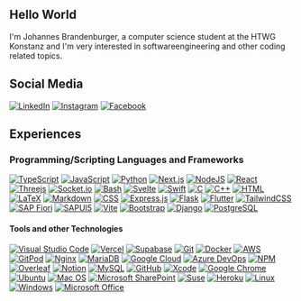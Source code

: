 ## Hello World

I'm Johannes Brandenburger, a computer science student at the HTWG Konstanz and I'm very interested in softwareengineering and other coding related topics.

## Social Media

[![LinkedIn](https://img.shields.io/badge/LinkedIn-%230077B5.svg?logo=linkedin&logoColor=white)](https://www.linkedin.com/in/johannes-brandenburger-a72b79221/)
[![Instagram](https://img.shields.io/badge/Instagram-%23E4405F.svg?logo=Instagram&logoColor=white)](https://instagram.com/johannes_brande)
[![Facebook](https://img.shields.io/badge/Facebook-%231877F2?logo=Facebook&logoColor=white)](https://www.facebook.com/johannes.brandenburger.7)


## Experiences 

### Programming/Scripting Languages and Frameworks

[![TypeScript](https://img.shields.io/badge/TypeScript-%23007ACC.svg?logo=typescript&logoColor=white)](https://www.typescriptlang.org/) [![JavaScript](https://img.shields.io/badge/JavaScript-%23323330.svg?logo=javascript&logoColor=%23F7DF1E)](https://www.javascript.com/) [![Python](https://img.shields.io/badge/Python-3670A0?logo=python&logoColor=ffdd54)](https://www.python.org/) [![Next.js](https://img.shields.io/badge/Next.js-000000.svg?logo=nextdotjs&logoColor=white)](https://nextjs.org/) [![NodeJS](https://img.shields.io/badge/Node.js-6DA55F?logo=node.js&logoColor=white)](https://nodejs.org/en/) [![React](https://img.shields.io/badge/React-%2320232a.svg?logo=react&logoColor=%2361DAFB)](https://reactjs.org/) [![Threejs](https://img.shields.io/badge/threejs-black?logo=three.js&logoColor=white)](https://threejs.org/) [![Socket.io](https://img.shields.io/badge/Socket.io-black?logo=socket.io&badgeColor=010101)](https://socket.io/) [![Bash](https://img.shields.io/badge/Bash-%23121011.svg?logo=gnu-bash&logoColor=white)](https://www.gnu.org/software/bash/) [![Svelte](https://img.shields.io/badge/svelte-%23f1413d.svg?logo=svelte&logoColor=white)](https://svelte.dev/) [![Swift](https://img.shields.io/badge/swift-F54A2A?logo=swift&logoColor=white)](https://developer.apple.com/swift/) [![C](https://img.shields.io/badge/c-%2300599C.svg?logo=c&logoColor=white)](https://www.w3schools.com/C/) [![C++](https://img.shields.io/badge/c++-%2300599C.svg?logo=c%2B%2B&logoColor=white)](https://www.w3schools.com/CPP/default.asp) [![HTML](https://img.shields.io/badge/HTML-%23E34F26.svg?logo=html5&logoColor=white)](https://www.w3schools.com/html/) [![LaTeX](https://img.shields.io/badge/LaTeX-%23008080.svg?logo=latex&logoColor=white)](https://www.latex-project.org/) [![Markdown](https://img.shields.io/badge/Markdown-%23000000.svg?logo=markdown&logoColor=white)](https://www.markdownguide.org/) [![CSS](https://img.shields.io/badge/CSS-%231572B6.svg?logo=css3&logoColor=white)](https://www.w3schools.com/css/) [![Express.js](https://img.shields.io/badge/Express.js-%23404d59.svg?logo=express&logoColor=%2361DAFB)]() [![Flask](https://img.shields.io/badge/flask-%23000.svg?logo=flask&logoColor=white)](https://expressjs.com/de/) [![Flutter](https://img.shields.io/badge/Flutter-%2302569B.svg?logo=Flutter&logoColor=white)](https://flutter.dev/) [![TailwindCSS](https://img.shields.io/badge/tailwindcss-%2338B2AC.svg?logo=tailwind-css&logoColor=white)](https://tailwindcss.com/) [![SAP Fiori](https://img.shields.io/badge/Fiori-%235899DA.svg?logo=sap&logoColor=white)](https://sapui5.hana.ondemand.com/) [![SAPUI5](https://img.shields.io/badge/SAPUI5-%232F6497.svg?logo=sap&logoColor=white)](https://sapui5.hana.ondemand.com/) [![Vite](https://img.shields.io/badge/Vite-%23000000.svg?logo=vite&logoColor=white)](https://vitejs.dev/) [![Bootstrap](https://img.shields.io/badge/Bootstrap-563D7C?logo=bootstrap&logoColor=white)](https://getbootstrap.com/) [![Django](https://img.shields.io/badge/Django-%23092E20.svg?logo=django&logoColor=white)](https://www.djangoproject.com/) [![PostgreSQL](https://img.shields.io/badge/PostgreSQL-316192?logo=postgresql&logoColor=white)](https://www.postgresql.org/)

#### Tools and other Technologies

[![Visual Studio Code](https://img.shields.io/badge/Visual_Studio_Code-0078D4?logo=visual%20studio%20code&logoColor=whit)](https://code.visualstudio.com/) [![Vercel](https://img.shields.io/badge/vercel-%23000000.svg?logo=vercel&logoColor=white)](https://vercel.com/) [![Supabase](https://img.shields.io/badge/Supabase-3ECF8E?logo=supabase&logoColor=white)](https://supabase.com/) [![Git](https://img.shields.io/badge/Git-%23F05032.svg?logo=git&logoColor=white)](https://git-scm.com/) [![Docker](https://img.shields.io/badge/Docker-%230db7ed.svg?logo=docker&logoColor=white)](https://www.docker.com/) [![AWS](https://img.shields.io/badge/AWS-%23FF9900.svg?logo=amazon-aws&logoColor=white)](https://aws.amazon.com/) [![GitPod](https://img.shields.io/badge/Gitpod-000000?logo=gitpod&logoColor=#FFAE33)](https://www.gitpod.io/) [![Nginx](https://img.shields.io/badge/Nginx-%23009639.svg?logo=nginx&logoColor=white)](https://www.nginx.com/) [![MariaDB](https://img.shields.io/badge/MariaDB-003545?logo=mariadb&logoColor=white)](https://mariadb.org/) [![Google Cloud](https://img.shields.io/badge/Google%20Cloud-%234285F4.svg?logo=google-cloud&logoColor=white)](https://cloud.google.com/?hl=de) [![Azure DevOps](https://img.shields.io/badge/Azure_DevOps-%230078D7.svg?logo=azure-devops&logoColor=white)](https://azure.microsoft.com/en-us/services/devops/) [![NPM](https://img.shields.io/badge/npm-%23000000.svg?logo=npm&logoColor=white)](https://www.npmjs.com/) [![Overleaf](https://img.shields.io/badge/Overleaf-47A141?logo=Overleaf&logoColor=white)](https://www.overleaf.com/) [![Notion](https://img.shields.io/badge/Notion-%23000000.svg?logo=notion&logoColor=white)](https://www.notion.so/) [![MySQL](https://img.shields.io/badge/MySQL-%2300f.svg?logo=mysql&logoColor=white)](https://www.notion.so/) [![GitHub](https://img.shields.io/badge/GitHub-181717.svg?logo=github&logoColor=white)](https://github.com/) [![Xcode](https://img.shields.io/badge/Xcode-007ACC?logo=Xcode&logoColor=white)](https://developer.apple.com/xcode/) [![Google Chrome](https://img.shields.io/badge/Google%20Chrome-4285F4?logo=GoogleChrome&logoColor=white)](https://www.google.com/intl/de/chrome/) [![Ubuntu](https://img.shields.io/badge/Ubuntu-E95420?logo=ubuntu&logoColor=white)](https://ubuntu.com/) [![Mac OS](https://img.shields.io/badge/mac%20os-000000?logo=macos&logoColor=F0F0F0)](https://www.apple.com/macos/) [![Microsoft SharePoint](https://img.shields.io/badge/Microsoft_SharePoint-0078D4?logo=microsoft-sharepoint&logoColor=white)](https://www.microsoft.com/en-us/microsoft-365/sharepoint/collaboration) [![Suse](https://img.shields.io/badge/SUSE-0C322C?logo=SUSE&logoColor=white)](https://www.suse.com/de-de/) [![Heroku](https://img.shields.io/badge/heroku-%23430098.svg?logo=heroku&logoColor=white)](https://www.heroku.com/) [![Linux](https://img.shields.io/badge/Linux-FCC624?logo=linux&logoColor=black)](https://www.linux.org/) [![Windows](https://img.shields.io/badge/Windows-0078D6?logo=windows&logoColor=white)](https://www.microsoft.com/de-de/windows) [![Microsoft Office](https://img.shields.io/badge/Microsoft_Office-D83B01?logo=microsoft-office&logoColor=white)](https://www.office.com/)
